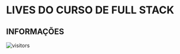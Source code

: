 # LIVES DO CURSO DE FULL STACK

## INFORMAÇÕES

![visitors](https://visitor-badge.glitch.me/badge?page_id=Devgeeknerd.lives-full-stack "Total de Visitas")
